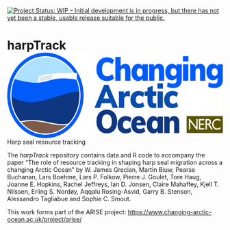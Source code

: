 <!-- README.md is generated from README.Rmd. Please edit that file -->

[![Project Status: WIP – Initial development is in progress, but there
has not yet been a stable, usable release suitable for the
public.](https://www.repostatus.org/badges/latest/wip.svg)](https://www.repostatus.org/#wip)

# harpTrack <img src="nerc.png" align="right" height="200" />

Harp seal resource tracking

The *harpTrack* repository contains data and R code to accompany the
paper “The role of resource tracking in shaping harp seal migration
across a changing Arctic Ocean” by W. James Grecian, Martin Biuw, Pearse
Buchanan, Lars Boehme, Lars P. Folkow, Pierre J. Goulet, Tore Haug,
Joanne E. Hopkins, Rachel Jeffreys, Ian D. Jonsen, Claire Mahaffey,
Kjell T. Nilssen, Erling S. Nordøy, Aqqalu Rosing-Asvid, Garry B.
Stenson, Alessandro Tagliabue and Sophie C. Smout.

This work forms part of the ARISE project:
<https://www.changing-arctic-ocean.ac.uk/project/arise/>
